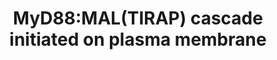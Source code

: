 ---
annotations:
- type: Pathway Ontology
  value: signaling pathway
authors:
- ReactomeTeam
- Anwesha
- Ryanmiller
description: The first known downstream component of TLR4 and TLR2 signaling is the
  adaptor MyD88. Another adapter MyD88-adaptor-like (Mal; also known as TIR-domain-containing
  adaptor protein or TIRAP) has also been described for TLR4 and TLR2 signaling. MyD88
  comprises an N-terminal Death Domain (DD) and a C-terminal TIR, whereas Mal lacks
  the DD. The TIR homotypic interactions bring adapters into contact with the activated
  TLRs, whereas the DD modules recruit serine/threonine kinases such as interleukin-1-receptor-associated
  kinase (IRAK). Recruitment of these protein kinases is accompanied by phosphorylation,
  which in turn results in the interaction of IRAKs with TNF-receptor-associated factor
  6 (TRAF6). The oligomerization of TRAF6 activates TAK1, a member of the MAP3-kinase
  family, and this leads to the activation of the IkB kinases. These kinases, in turn,
  phosphorylate IkB, leading to its proteolytic degradation and the translocation
  of NF-kB to the nucleus. Concomitantly, members of the activator protein-1 (AP-1)
  transcription factor family, Jun and Fos, are activated, and both AP-1 transcription
  factors and NF-kB are required for cytokine production, which in turn produces downstream
  inflammatory effects.  View original pathway at [http://www.reactome.org/PathwayBrowser/#DIAGRAM=166058
  Reactome].
last-edited: 2021-01-25
organisms:
- Homo sapiens
redirect_from:
- /index.php/Pathway:WP2761
- /instance/WP2761
schema-jsonld:
- '@context': https://schema.org/
  '@id': https://wikipathways.github.io/pathways/WP2761.html
  '@type': Dataset
  creator:
    '@type': Organization
    name: WikiPathways
  description: The first known downstream component of TLR4 and TLR2 signaling is
    the adaptor MyD88. Another adapter MyD88-adaptor-like (Mal; also known as TIR-domain-containing
    adaptor protein or TIRAP) has also been described for TLR4 and TLR2 signaling.
    MyD88 comprises an N-terminal Death Domain (DD) and a C-terminal TIR, whereas
    Mal lacks the DD. The TIR homotypic interactions bring adapters into contact with
    the activated TLRs, whereas the DD modules recruit serine/threonine kinases such
    as interleukin-1-receptor-associated kinase (IRAK). Recruitment of these protein
    kinases is accompanied by phosphorylation, which in turn results in the interaction
    of IRAKs with TNF-receptor-associated factor 6 (TRAF6). The oligomerization of
    TRAF6 activates TAK1, a member of the MAP3-kinase family, and this leads to the
    activation of the IkB kinases. These kinases, in turn, phosphorylate IkB, leading
    to its proteolytic degradation and the translocation of NF-kB to the nucleus.
    Concomitantly, members of the activator protein-1 (AP-1) transcription factor
    family, Jun and Fos, are activated, and both AP-1 transcription factors and NF-kB
    are required for cytokine production, which in turn produces downstream inflammatory
    effects.  View original pathway at [http://www.reactome.org/PathwayBrowser/#DIAGRAM=166058
    Reactome].
  keywords:
  - 'TLR1 '
  - UBE2N:UBE2V1
  - TRAF6:K63-linked
  - 'UBE2V1 '
  - 'p-PELI2 '
  - 'Lipoteichoic acid '
  - p-S,2T-IRAK4:oligo-MyD88:TIRAP:activated TLR receptor
  - p-IRAK2:p-IRAK4:oligo-MyD88:TIRAP:activated TLR
  - CHUK:IKBKB:IKBKG
  - IRAK2:p-S,2T-IRAK4:oligo-MyD88:Mal:activated TLR
  - IKKs complex
  - 'p-T184,T187-MAP3K7 '
  - 'TLR2 '
  - 'PI(4,5)P2 '
  - TRAF6:hp-IRAK1:p-IRAK4:oligo-MyD88:TIRAP:activated TLR
  - 'K63polyUb-hp-IRAK1 '
  - Ub
  - 'p-T209-IRAK1 '
  - 'p-T209,T387-IRAK1 '
  - 'mip '
  - 'UBE2N '
  - 'p-PELI1 '
  - MAP kinase
  - 'UBB(77-152) '
  - 'Major outer membrane protein P '
  - IRAK4
  - p-Pellino:hp-IRAK1:TRAF6
  - activation
  - 'MAP3K7 '
  - complex
  - 'p-4Y-TIRAP '
  - 'IRAK4 '
  - oligo-MyD88:TIRAP:BTK:activated TLR
  - K63-linked polyUb
  - pUb
  - 'UBC(77-152) '
  - 'TRAF6 '
  - 'IKBKG '
  - p-IRAK1:TRAF6
  - Activated TLR1:2 or
  - ECSIT
  - '2xN4GlycoAsn-LY96 '
  - IRAK3
  - 'CHUK '
  - p-Pellino-1,2,(3)
  - SOCS1
  - ATP
  - pUb:p-TAK1complex
  - 'BTK '
  - 'TAB3 '
  - TRAF6:hp-IRAK1
  - polyUb p-IRAK1:IKK
  - 'p-T342,T345,S346-IRAK4 '
  - SIGIRR
  - :p-IRAK4:oligo-MyD88:TIRAP:activated TLR
  - 'UBB(1-76) '
  - 'K63polyUb '
  - K63 pUb:TAK1
  - 'UBC(153-228) '
  - TAK1 complex
  - 'UBB(153-228) '
  - p-IRAK2:K63-linked
  - TLR2/4:p-4Y-TIRAP:PI(4,5)P2:BTK
  - MyD88:TIRAP:BTK:activated TLR2/4
  - TRAF6:hp-IRAK1:Pellino
  - IRAK4:oligo-MyD88:TIRAP:activated TLR
  - 'K63polyUb-TRAF6 '
  - MAP3K1
  - TIRAP
  - 'TAB1 '
  - IRAK1:p-S,2T-IRAK4
  - 'IKBKB '
  - MYD88
  - 'UBC(533-608) '
  - IRAK1, IRAK2
  - TLR 2:6
  - 'UBA52(1-76) '
  - TAK1 activates NFkB
  - 'TLR6 '
  - BTK
  - ADP
  - :oligo-MyD88:TIRAP:activated TLR
  - 'UBC(457-532) '
  - oligo-TRAF6:free
  - IRAK2:p-IRAK4:MyD88
  - 'Triacyl lipopeptide '
  - 'GPIN-CD14(20-345) '
  - IRAK1/or
  - 'LPS '
  - 'MAP3K1 '
  - TRAF6:p-IRAK2
  - p-IRAK1:p-IRAK4:oligo-MyD88:TIRAP:activated TLR
  - activated
  - pUb oligo-TRAF6
  - heterodimers or
  - TIRAP:PI(4,5)P2
  - '4xPalmC-CD36 '
  - TRAF6
  - 'Clostridial peptidoglycan '
  - 'RPS27A(1-76) '
  - p-3S,3T-IRAK1:p-S,2T-IRAK4:oligo-MyD88:TIRAP:activated TLR
  - 'UBC(305-380) '
  - TLR4 homodimer
  - 'TIRAP '
  - 'p-2S,S376,T,T209,T387-IRAK1 '
  - 'Diacyl lipopeptide '
  - 'IRAK1 '
  - oligomer:TIRAP:activated TLR
  - by phosphorylation
  - MEKK1:activated
  - p-IRAK2:oligo-TRAF6
  - 'UBC(609-684) '
  - '2xN4GlycoAsn-TLR4 '
  - K63polyUb
  - TIRAP:PI(4,5)P2:BTK:activated TLR2/4
  - TIRAP:PI(4,5)P2:activated TLR2/4
  - K63-linked
  - 'IRAK2 '
  - 'UBC(381-456) '
  - and activation of
  - PI(4,5)P2
  - 'TAB2 '
  - 'UBC(229-304) '
  - 'p-IRAK2 '
  - 'MYD88 '
  - 'UBC(1-76) '
  - pp-IRAK1:p-IRAK4:oligo-MyD88:TIRAP:activated TLR
  - 'CD14(20-345) '
  - 'p-PELI3 '
  license: CC0
  name: MyD88:MAL(TIRAP) cascade initiated on plasma membrane
seo: CreativeWork
title: MyD88:MAL(TIRAP) cascade initiated on plasma membrane
wpid: WP2761
---